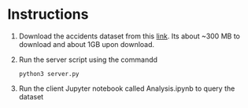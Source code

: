 <h1>Instructions</h1>


1. Download the accidents dataset from this <a href="https://www.kaggle.com/sobhanmoosavi/us-accidents">link</a>. Its about ~300 MB to download and about 1GB upon download.
2. Run the server script using the commandd
  
   ``` python3 server.py ```
   
3. Run the client Jupyter notebook called Analysis.ipynb to query the dataset 

